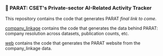 ### 🦜 PARAT: CSET's Private-sector AI-Related Activity Tracker

This repository contains the code that generates PARAT *final link to come*.

[company_linkage](/company_linkage) contains the code that generates the data behind PARAT: 
company resolution across datasets, publication counts, etc.

[web](/web) contains the code that generates the PARAT website from the company_linkage data.
 